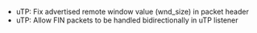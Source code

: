 - uTP: Fix advertised remote window value (wnd_size) in packet header
- uTP: Allow FIN packets to be handled bidirectionally in uTP listener
